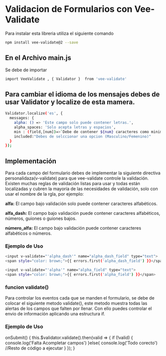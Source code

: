 # Validacion de Formularios con Vee-Validate

Para instalar esta libreria utiliza el siguiente comando

```sh
npm install vee-validate@2 --save
```

## En el Archivo main.js

Se debe de importar 
```sh
import VeeValidate , { Validator }  from 'vee-validate'
```

## Para cambiar el idioma de los mensajes debes de usar Validator y localize de esta mamera.

```sh
Validator.localize('es', {
  messages: {
    alpha: () => 'Este campo solo puede contener letras.',
    alpha_spaces: 'Solo acepta letras y espacios',
    min : (field,[num])=>`Debe de contener ${num} caracteres como minimo`,
    included:"Debes de selccionar una opcion (Masculino/Femenino)"
  }
});
```

## Implementación 

Para cada campo del formulario  debes de implementar la siguiente directiva personalidaza(v-validate) para que vee-validate controle la validación.
Existen  muchas  reglas de validación listas para usar y todas están localizadas y cubren la mayoría de las necesidades de validación, solo con usar el nombre de la rgla, por ejemplo:

**alfa:** El campo bajo validación solo puede contener caracteres alfabéticos.

**alfa_dash:** El campo bajo validación puede contener caracteres alfabéticos, números, guiones o guiones bajos.

**número_alfa:** El campo bajo validación puede contener caracteres alfabéticos o números.


### Ejemplo de Uso

```sh
<input v-validate="'alpha_dash'" name="alpha_dash_field" type="text">
<span style="color: brown;">{{ errors.first('alpha_dash_field') }}</span>
```
```sh
<input v-validate="'alpha'" name="alpha_field" type="text">
<span style="color: brown;">{{ errors.first('alpha_field') }}</span>
```
### funcion validate()
Para controlar los eventos cada que se manden el formulario, se debe de colocar el siguiente metodo validate(), este metodo muestra todas las alertas de los campos que falten por llenar. Con ello puedes controlar el envio de información aplicando una estructura if.

### Ejemplo de Uso

 onSubmit() {
      this.$validator.validate().then(valid => {
        if (!valid) {
         console.log('Falta Acompletar campos')
        }else{
          console.log('Todo corecto')
    //Resto de código a ejecutar
        }
      });
    }
